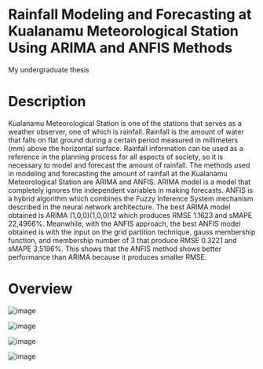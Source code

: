 # Rainfall Modeling and Forecasting at Kualanamu Meteorological Station Using ARIMA and ANFIS Methods

My undergraduate thesis

# Description
Kualanamu Meteorological Station is one of the stations that serves as a weather
observer, one of which is rainfall. Rainfall is the amount of water that falls on flat
ground during a certain period measured in millimeters (mm) above the horizontal
surface. Rainfall information can be used as a reference in the planning process
for all aspects of society, so it is necessary to model and forecast the amount of
rainfall. The methods used in modeling and forecasting the amount of rainfall at
the Kualanamu Meteorological Station are ARIMA and ANFIS. ARIMA model is
a model that completely ignores the independent variables in making forecasts.
ANFIS is a hybrid algorithm which combines the Fuzzy Inference System
mechanism described in the neural network architecture. The best ARIMA model
obtained is ARIMA (1,0,0)(1,0,0)12 which produces RMSE 1.1623 and sMAPE
22,4966%. Meanwhile, with the ANFIS approach, the best ANFIS model obtained
is with the input on the grid partition technique, gauss membership
function, and membership number of 3 that produce RMSE 0.3221 and sMAPE
3,5196%. This shows that the ANFIS method shows better performance than
ARIMA because it produces smaller RMSE.

# Overview
![image](https://user-images.githubusercontent.com/102803017/165729929-7ca1848c-0703-4397-bc46-8df0a376dc48.png)

![image](https://user-images.githubusercontent.com/102803017/165730135-42de5bfe-2d75-41c5-8367-cead0fb63c3e.png)

![image](https://user-images.githubusercontent.com/102803017/165730640-cd818d31-8f2e-4b40-8428-f49ac59426f3.png)

![image](https://user-images.githubusercontent.com/102803017/165730805-30ba8d1e-6d7d-4228-b844-c1d1f11fe902.png)


